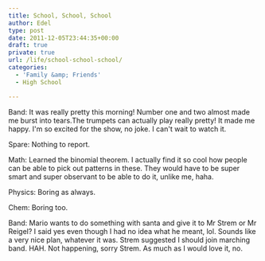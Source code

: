```yaml
---
title: School, School, School
author: Edel
type: post
date: 2011-12-05T23:44:35+00:00
draft: true
private: true
url: /life/school-school-school/
categories:
  - 'Family &amp; Friends'
  - High School

---
```

Band: It was really pretty this morning! Number one and two almost made me burst into tears.The trumpets can actually play really pretty! It made me happy. I'm so excited for the show, no joke. I can't wait to watch it.

Spare: Nothing to report.

Math: Learned the binomial theorem. I actually find it so cool how people can be able to pick out patterns in these. They would have to be super smart and super observant to be able to do it, unlike me, haha.

Physics: Boring as always.

Chem: Boring too.

Band: Mario wants to do something with santa and give it to Mr Strem or Mr Reigel? I said yes even though I had no idea what he meant, lol. Sounds like a very nice plan, whatever it was. Strem suggested I should join marching band. HAH. Not happening, sorry Strem. As much as I would love it, no.


